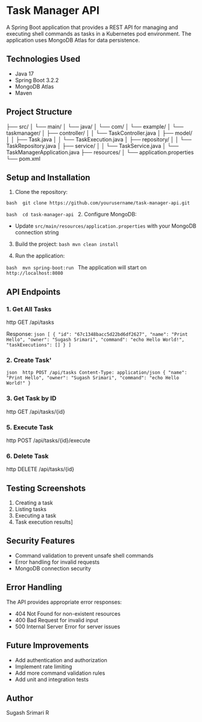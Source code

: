  # Task Manager API

A Spring Boot application that provides a REST API for managing and executing shell commands as tasks in a Kubernetes pod environment. The application uses MongoDB Atlas for data persistence.


## Technologies Used
- Java 17
- Spring Boot 3.2.2
- MongoDB Atlas
- Maven

## Project Structure

├── src/
│   └── main/
│       └── java/
│           └── com/
│               └── example/
│                   └── taskmanager/
│                       ├── controller/
│                       │   └── TaskController.java
│                       ├── model/
│                       │   ├── Task.java
│                       │   └── TaskExecution.java
│                       ├── repository/
│                       │   └── TaskRepository.java
│                       ├── service/
│                       │   └── TaskService.java
│                       └── TaskManagerApplication.java
├── resources/
│   └── application.properties
└── pom.xml



## Setup and Installation

1. Clone the repository:

``bash 
git clone https://github.com/yourusername/task-manager-api.git
``

``bash 
cd task-manager-api
``
2. Configure MongoDB:
- Update `src/main/resources/application.properties` with your MongoDB connection string
3. Build the project:
``bash
mvn clean install
``   

4. Run the application:

``bash 
mvn spring-boot:run
``
The application will start on `http://localhost:8080`

## API Endpoints

### 1. Get All Tasks
http
GET /api/tasks

Response:
``json
[
{
"id": "67c1348bacc5d22bd6df2627",
"name": "Print Hello",
"owner": "Sugash Srimari",
"command": "echo Hello World!",
"taskExecutions": []
}
]``

### 2. Create Task'

``json 
http
POST /api/tasks
Content-Type: application/json
{
"name": "Print Hello",
"owner": "Sugash Srimari",
"command": "echo Hello World!"
}``

### 3. Get Task by ID

http
GET /api/tasks/{id}


### 5. Execute Task
http
POST /api/tasks/{id}/execute

### 6. Delete Task
http
DELETE /api/tasks/{id}


## Testing Screenshots
1. Creating a task
2. Listing tasks
3. Executing a task
4. Task execution results]

## Security Features
- Command validation to prevent unsafe shell commands
- Error handling for invalid requests
- MongoDB connection security

## Error Handling
The API provides appropriate error responses:
- 404 Not Found for non-existent resources
- 400 Bad Request for invalid input
- 500 Internal Server Error for server issues

## Future Improvements
- Add authentication and authorization
- Implement rate limiting
- Add more command validation rules
- Add unit and integration tests

## Author
Sugash Srimari R
